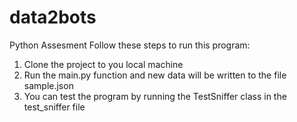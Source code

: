 # data2bots
Python Assesment
Follow these steps to run this program:


1. Clone the project to you local machine
2. Run the main.py function and  new data will be written to the file sample.json
3. You can test the program by running the TestSniffer class in the test_sniffer file
